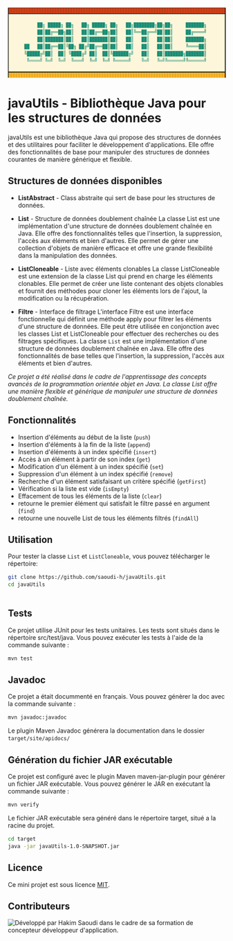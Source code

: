![JavaUtils](images/javautils.png)

# javaUtils - Bibliothèque Java pour les structures de données
javaUtils est une bibliothèque Java qui propose des structures de données et des utilitaires pour faciliter le développement d'applications. Elle offre des fonctionnalités de base pour manipuler des structures de données courantes de manière générique et flexible.

## Structures de données disponibles

- **ListAbstract** - Class abstraite qui sert de base pour les structures de données.
- **List** - Structure de données doublement chaînée
La classe List est une implémentation d'une structure de données doublement chaînée en Java. Elle offre des fonctionnalités telles que l'insertion, la suppression, l'accès aux éléments et bien d'autres. Elle permet de gérer une collection d'objets de manière efficace et offre une grande flexibilité dans la manipulation des données.

- **ListCloneable** - Liste avec éléments clonables
La classe ListCloneable est une extension de la classe List qui prend en charge les éléments clonables. Elle permet de créer une liste contenant des objets clonables et fournit des méthodes pour cloner les éléments lors de l'ajout, la modification ou la récupération.

- **Filtre** - Interface de filtrage
L'interface Filtre est une interface fonctionnelle qui définit une méthode apply pour filtrer les éléments d'une structure de données. Elle peut être utilisée en conjonction avec les classes List et ListCloneable pour effectuer des recherches ou des filtrages spécifiques.
La classe `List` est une implémentation d'une structure de données doublement chaînée en Java. Elle offre des fonctionnalités de base telles que l'insertion, la suppression, l'accès aux éléments et bien d'autres.

*Ce projet a été réalisé dans le cadre de l'apprentissage des concepts avancés de la programmation orientée objet en Java. La classe List offre une manière flexible et générique de manipuler une structure de données doublement chaînée.*

## Fonctionnalités

- Insertion d'éléments au début de la liste (`push`)
- Insertion d'éléments à la fin de la liste (`append`)
- Insertion d'éléments à un index spécifié (`insert`)
- Accès à un élément à partir de son index (`get`)
- Modification d'un élément à un index spécifié (`set`)
- Suppression d'un élément à un index spécifié (`remove`)
- Recherche d'un élément satisfaisant un critère spécifié (`getFirst`)
- Vérification si la liste est vide (`isEmpty`)
- Effacement de tous les éléments de la liste (`clear`)
- retourne le premier élément qui satisfait le filtre passé en argument (`find`)
- retourne une nouvelle List de tous les éléments filtrés (`findAll`)

## Utilisation

Pour tester la classe `List` et `ListCloneable`, vous pouvez télécharger le répertoire:

```bash
git clone https://github.com/saoudi-h/javaUtils.git
cd javaUtils
 
```

## Tests
Ce projet utilise JUnit pour les tests unitaires. Les tests sont situés dans le répertoire src/test/java. Vous pouvez exécuter les tests à l'aide de la commande suivante :

```bash
mvn test
```

## Javadoc
Ce projet a était docummenté en français. Vous pouvez génèrer la doc avec la commande suivante :

```bash
mvn javadoc:javadoc
```
Le plugin Maven Javadoc générera la documentation dans le dossier `target/site/apidocs/`
## Génération du fichier JAR exécutable

Ce projet est configuré avec le plugin Maven maven-jar-plugin pour générer un fichier JAR exécutable. Vous pouvez générer le JAR en exécutant la commande suivante :
```bash
mvn verify
```
Le fichier JAR exécutable sera généré dans le répertoire target, situé a la racine du projet.
```bash
cd target
java -jar javaUtils-1.0-SNAPSHOT.jar
```

## Licence

Ce mini projet est sous licence [MIT](https://opensource.org/licenses/MIT).

## Contributeurs

![Développé par Hakim Saoudi dans le cadre de sa formation de concepteur développeur d'application.
](images/hakimsaoudi_javaUtils.png)
